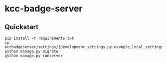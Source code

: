 # kcc-badge-server

## Quickstart
```
pip install -r requirements.txt
cp kccbadgeserver/settings/{development_settings.py.example,local_settings.py}
python manage.py migrate
python manage.py runserver
```
